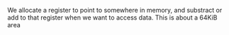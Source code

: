 We allocate a register to point to somewhere in memory, and substract or add to that register when we want to access data. This is about a 64KiB area